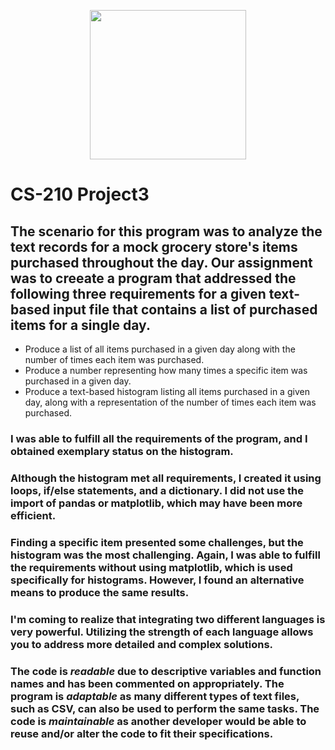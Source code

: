 <p align="center">
  <img width="250" height="239" src="https://i.ibb.co/SvzF5V0/Southern-New-Hampshire-University-seal-svg.png">
</p>

# CS-210 Project3

## The scenario for this program was to analyze the text records for a mock grocery store's items purchased throughout the day. Our assignment was to creeate a program that addressed the following three requirements for a given text-based input file that contains a list of purchased items for a single day.

- Produce a list of all items purchased in a given day along with the number of times each item was purchased.
- Produce a number representing how many times a specific item was purchased in a given day.
- Produce a text-based histogram listing all items purchased in a given day, along with a representation of the number of times each item was purchased.

### I was able to fulfill all the requirements of the program, and I obtained exemplary status on the histogram.

### Although the histogram met all requirements, I created it using loops, if/else statements, and a dictionary. I did not use the import of pandas or matplotlib, which may have been more efficient.

### Finding a specific item presented some challenges, but the histogram was the most challenging. Again, I was able to fulfill the requirements without using matplotlib, which is used specifically for histograms. However, I found an alternative means to produce the same results.

### I'm coming to realize that integrating two different languages is very powerful. Utilizing the strength of each language allows you to address more detailed and complex solutions.

### The code is _readable_ due to descriptive variables and function names and has been commented on appropriately. The program is _adaptable_ as many different types of text files, such as CSV, can also be used to perform the same tasks. The code is _maintainable_ as another developer would be able to reuse and/or alter the code to fit their specifications.
